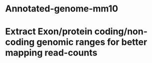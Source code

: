 # Annotated-genome-mm10
# Extract Exon/protein coding/non-coding genomic ranges for better mapping read-counts

